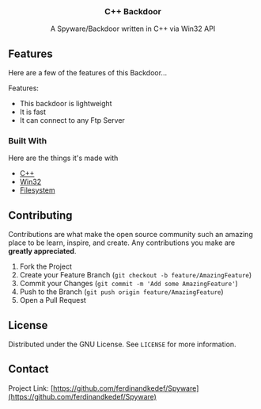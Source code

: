 <!-- PROJECT LOGO -->
<br />
<p align="center">

  <h3 align="center">C++ Backdoor</h3>

  <p align="center">
    A Spyware/Backdoor written in C++ via Win32 API
    <br />
</p>




<!-- ABOUT THE PROJECT -->
## Features

Here are a few of the features of this Backdoor...
 
Features:
* This backdoor is lightweight
* It is fast
* It can connect to any Ftp Server



### Built With

Here are the things it's made with
* [C++](http://cppreference.com)
* [Win32](https://microsoft.com)
* [Filesystem](http://cppreference.com)



<!-- CONTRIBUTING -->
## Contributing

Contributions are what make the open source community such an amazing place to be learn, inspire, and create. Any contributions you make are **greatly appreciated**.

1. Fork the Project
2. Create your Feature Branch (`git checkout -b feature/AmazingFeature`)
3. Commit your Changes (`git commit -m 'Add some AmazingFeature'`)
4. Push to the Branch (`git push origin feature/AmazingFeature`)
5. Open a Pull Request



<!-- LICENSE -->
## License

Distributed under the GNU License. See `LICENSE` for more information.



<!-- CONTACT -->
## Contact

Project Link: [https://github.com/ferdinandkedef/Spyware](https://github.com/ferdinandkedef/Spyware)
